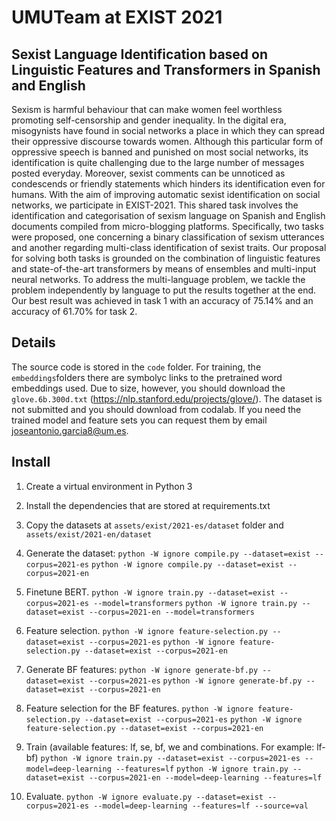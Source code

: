 # UMUTeam at EXIST 2021
## Sexist Language Identification based on Linguistic Features and Transformers in Spanish and English
Sexism is harmful behaviour that can make women feel worthless promoting self-censorship and gender inequality. In the digital era, misogynists have found in social networks a place in which they can spread their oppressive discourse towards women. Although this particular form of oppressive speech is banned and punished on most social networks, its identification is quite challenging due to the large number of messages posted everyday. Moreover, sexist comments can be unnoticed as condescends or friendly statements which hinders its identification even for humans. With the aim of improving automatic sexist identification on social networks, we participate in EXIST-2021. This shared task involves the identification and categorisation of sexism language on Spanish and English documents compiled from micro-blogging platforms. Specifically, two tasks were proposed, one concerning a binary classification of sexism utterances and another regarding multi-class identification of sexist traits. Our proposal for solving both tasks is grounded on the combination of linguistic features and state-of-the-art transformers by means of ensembles and multi-input neural networks. To address the multi-language problem, we tackle the problem independently by language to put the results together at the end. Our best result was achieved in task 1 with an accuracy of 75.14\% and an accuracy of 61.70\% for task 2.


## Details
The source code is stored in the ```code``` folder. For training, the ```embeddings```folders there are symbolyc links to the pretrained word embeddings used. Due to size, however, you should download the ```glove.6b.300d.txt``` (https://nlp.stanford.edu/projects/glove/). The dataset is not submitted and you should download from codalab. If you need the trained model and feature sets you can request them by email <joseantonio.garcia8@um.es>.


## Install
1. Create a virtual environment in Python 3
2. Install the dependencies that are stored at requirements.txt
3. Copy the datasets at ```assets/exist/2021-es/dataset``` folder and ```assets/exist/2021-en/dataset```
4. Generate the dataset: 
    ```python -W ignore compile.py --dataset=exist --corpus=2021-es```
    ```python -W ignore compile.py --dataset=exist --corpus=2021-en```
    
5. Finetune BERT. 
    ```python -W ignore train.py --dataset=exist --corpus=2021-es --model=transformers```
    ```python -W ignore train.py --dataset=exist --corpus=2021-en --model=transformers```
    
6. Feature selection. 
    ```python -W ignore feature-selection.py --dataset=exist --corpus=2021-es```
    ```python -W ignore feature-selection.py --dataset=exist --corpus=2021-en```
    
7. Generate BF features: 
    ```python -W ignore generate-bf.py --dataset=exist --corpus=2021-es```
    ```python -W ignore generate-bf.py --dataset=exist --corpus=2021-en```
    
8. Feature selection for the BF features. 
    ```python -W ignore feature-selection.py --dataset=exist --corpus=2021-es```
    ```python -W ignore feature-selection.py --dataset=exist --corpus=2021-en```
    
9. Train (available features: lf, se, bf, we and combinations. For example: lf-bf)
    ```python -W ignore train.py --dataset=exist --corpus=2021-es --model=deep-learning --features=lf```
    ```python -W ignore train.py --dataset=exist --corpus=2021-en --model=deep-learning --features=lf```
    
10. Evaluate. 
    ```python -W ignore evaluate.py --dataset=exist --corpus=2021-es --model=deep-learning --features=lf --source=val```
